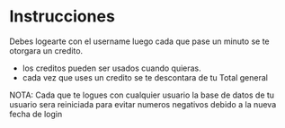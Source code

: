 
# Instrucciones

Debes logearte con el username
luego cada que pase un minuto se te otorgara un credito.


- los creditos pueden ser usados cuando quieras.
- cada vez que uses un credito se te descontara de tu Total general

NOTA: Cada que te logues con cualquier usuario la base de datos de tu usuario sera reiniciada para evitar numeros negativos debido a la nueva fecha de login
